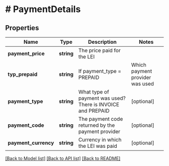 # # PaymentDetails

## Properties

Name | Type | Description | Notes
------------ | ------------- | ------------- | -------------
**payment_price** | **string** | The price paid for the LEI || Price without a comma or point in full number 65.85 -&gt; 6585 | [optional]
**typ_prepaid** | **string** | If payment_type &#x3D; PREPAID | Which payment provider was used | [optional]
**payment_type** | **string** | What type of payment was used? There is INVOICE and PREPAID | [optional]
**payment_code** | **string** | The payment code returned by the payment provider | [optional]
**payment_currency** | **string** | Currency in which the LEI was paid | [optional]

[[Back to Model list]](../../README.md#models) [[Back to API list]](../../README.md#endpoints) [[Back to README]](../../README.md)
